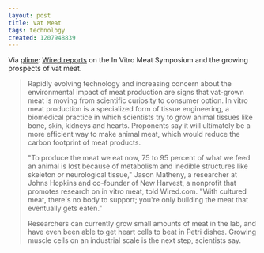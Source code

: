 ```yaml
---
layout: post
title: Vat Meat
tags: technology
created: 1207948839
---
```

Via [plime](http://www.plime.com/plime-com/l/57911/1/):  [Wired reports](http://www.wired.com/science/discoveries/news/2008/04/invitro_meat) on the In Vitro Meat Symposium and the growing prospects of vat meat.

> Rapidly evolving technology and increasing concern about the environmental impact of meat production are signs that vat-grown meat is moving from scientific curiosity to consumer option. In vitro meat production is a specialized form of tissue engineering, a biomedical practice in which scientists try to grow animal tissues like bone, skin, kidneys and hearts. Proponents say it will ultimately be a more efficient way to make animal meat, which would reduce the carbon footprint of meat products.
>
> "To produce the meat we eat now, 75 to 95 percent of what we feed an animal is lost because of metabolism and inedible structures like skeleton or neurological tissue," Jason Matheny, a researcher at Johns Hopkins and co-founder of New Harvest, a nonprofit that promotes research on in vitro meat, told Wired.com. "With cultured meat, there's no body to support; you're only building the meat that eventually gets eaten."
>
> Researchers can currently grow small amounts of meat in the lab, and have even been able to get heart cells to beat in Petri dishes. Growing muscle cells on an industrial scale is the next step, scientists say.
